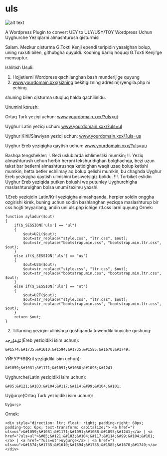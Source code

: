 # uls

![alt text](https://github.com/uyghurbeg/uls/blob/master/demo.png)

A Wordpress Plugin to convert UEY to ULY/USY/TOY
Wordpress Uchun Uyghurche Yeziqlarni almashturush qisturmisi


Salam. Mezkur qisturma G.Toxti Kenji ependi teripidin yasalghan bolup, uning ruxsiti bilen, githubgha quyuldi. Kodning barliq hoquqi G.Toxti Kenji'ge mensuptur.

Ishlitish Usuli:
1. Hojjetlerni Wordpress qachilanghan bash munderijige quyung
2. www.yourdomain.xxx(sizning bekitigizning adresini)/yengila.php ni eching

shuning bilen qisturma utuqluq halda qachilinidu.

Unumini korush:

Ortaq Turk yeziqi uchun:
www.yourdomain.xxx/?uls=ut

Uyghur Latin yeziqi uchun:
www.yourdomain.xxx/?uls=ul

Uyghur Kiril/Slawiyan yeziqi uchun:
www.yourdomain.xxx/?uls=us

Uyghur Ereb yeziqigha qaytish uchun:
www.yourdomain.xxx/?uls=uu

Bashqa tengshekler:
!. Bezi uslublarda ishlimesliki mumkin;
!!. Yeziq almashturush uchun herbir herpni tekshuridighan bolghachqa, bezi uzun tekst bar betlerni almashturushqa ketidighan waqit uzaq bolup ketishi mumkin, hetta betler echilmay aq bolup qelishi mumkin, bu chaghda Uyghur Ereb yeziqigha qaytish ulinishini besiwetsigiz bolidu.
!!!. Torbiket eslidin Uyghur Ereb yeziqida putken bolushi we putunley Uyghurchigha maslashturulghan bolsa unumi teximu yaxshi.

1.Ereb yeziqidin Latin/Kril yeziqigha almashqanda, herpler soldin onggha ozgirishi kirek, buning uchun soldin bashlanghan yeziqqa maslashturup bir css hojjti teyyarlang, andin uni uls.php ichige rtl.css larni quyung
Ornek:
```
function ayladur($out)
{
    if($_SESSION['uls'] == "ul")
    {
		$out=U2L($out);
		$out=str_replace("style.css", "ltr.css", $out);
		$out=str_replace("bootstrap.min.css", "bootstrap.min.ltr.css", $out);
    }
    else if($_SESSION['uls'] == "us")
    {
		$out=U2S($out);
		$out=str_replace("style.css", "ltr.css", $out);
		$out=str_replace("bootstrap.min.css", "bootstrap.min.ltr.css", $out);
    }
    else if($_SESSION['uls'] == "ut")
    {
		$out=U2T($out);
		$out=str_replace("style.css", "ltr.css", $out);
		$out=str_replace("bootstrap.min.css", "bootstrap.min.ltr.css", $out);
    }
    return $out;
}
```
2. Tillarning yeziqini ulinishqa qoshqanda towendiki buyiche qushung:

ئۇيغۇرچە(Ereb yeziqidiki isim uchun):
```
&#1574;&#1735;&#1610;&#1594;&#1735;&#1585;&#1670;&#1749;
```
УЙҒУРЧӘ(Kril yeziqidiki isim uchun):
```
&#1059;&#1081;&#1171;&#1091;&#1088;&#1095;&#1241
```
Uyghurche(Latin yeziqidiki isim uchun):
```
&#85;&#121;&#103;&#104;&#117;&#114;&#99;&#104;&#101;
```
Uyğurçe(Ortaq Turk yeziqidiki isim uchun):
```
Uyğurçe
```

Ornek:
```
<div style="direction: ltr; float: right; padding-right: 60px; padding-top: 6px; text-transform: capitalize;"> <a href="?uls=us">&#1059;&#1081;&#1171;&#1091;&#1088;&#1095;&#1241;</a> | <a href="?uls=ul">&#85;&#121;&#103;&#104;&#117;&#114;&#99;&#104;&#101;</a> | <a href="?uls=ut">uyğurçe</a> | <a href="?uls=uu">&#1574;&#1735;&#1610;&#1594;&#1735;&#1585;&#1670;&#1749;</a> </div>
```
